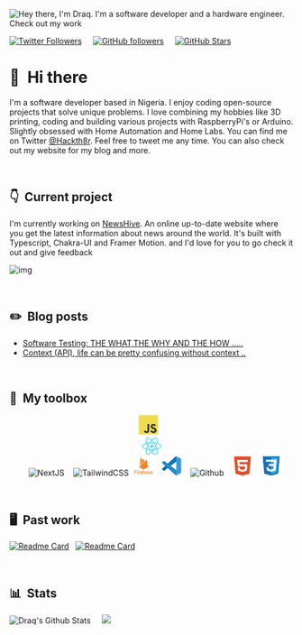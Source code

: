 ![Hey there, I'm Draq. I'm a software developer and a hardware engineer. Check out my work](https://github.com/draqist/draqist/raw/master/header.gif)

 [![Twitter Followers](https://img.shields.io/twitter/follow/Hackth8r?color=0E7FC0&logo=twitter&style=for-the-badge&label=Twitter)](https://twitter.com/Hackth8r) &nbsp; &nbsp; [![GitHub followers](https://img.shields.io/github/followers/draqist?logo=GitHub&style=for-the-badge)](https://github.com/draqist) &nbsp; &nbsp; [![GitHub Stars](https://img.shields.io/github/stars/draqist?logo=github&style=for-the-badge)](https://github.com/draqist) &nbsp; 

# 👋 &nbsp;Hi there

I'm a software developer based in Nigeria. I enjoy coding open-source projects that solve unique problems. I love combining my hobbies like 3D printing, coding and building various projects with RaspberryPi's or Arduino. Slightly obsessed with Home Automation and Home Labs. You can find me on Twitter [@Hackth8r](https://twitter.com/Hackth8r). Feel free to tweet me any time. 
You can also check out my website [](https://Cyris.io) for my blog and more.

&nbsp;

## 👇 &nbsp;Current project

I'm currently working on [NewsHive](https://newshive.vercel.app). An online up-to-date website where you get the latest information about news around the world. It's built with Typescript, Chakra-UI and Framer Motion. and I'd love for you to go check it out and give feedback 

![img](https://i.ibb.co/Z1QT3sf/newshive.png)

&nbsp;

## ✏️ &nbsp;Blog posts

<!-- BLOG-POST-LIST:START -->
- [Software Testing: THE WHAT,THE WHY AND THE HOW .....](https://draq.hashnode.dev/software-testing-the-beginners-guide)
- [Context (API), life can be pretty confusing without context ..](https://draq.hashnode.dev/software-testing-the-beginners-guide)
<!-- BLOG-POST-LIST:END -->

&nbsp;

## 🧰 &nbsp;My toolbox
<p align='center'>
<img  src="https://raw.githubusercontent.com/devicons/devicon/1119b9f84c0290e0f0b38982099a2bd027a48bf1/icons/javascript/javascript-original.svg" alt="JavaScript" width="35" height ="35"/> &nbsp;&nbsp; <img  src="https://raw.githubusercontent.com/devicons/devicon/1119b9f84c0290e0f0b38982099a2bd027a48bf1/icons/react/react-original.svg" alt="ReactJS" width="35" height ="35" style="margin:0 auto; display:block;"/> &nbsp;&nbsp; <img  src="https://github.com/CyrisXD/CyrisXD/raw/master/assets/NextJS.png" alt="NextJS"/> &nbsp;&nbsp; <img  src="https://github.com/CyrisXD/CyrisXD/raw/master/assets/TailwindCSS.png" alt="TailwindCSS"/> &nbsp;<img src="https://raw.githubusercontent.com/devicons/devicon/1119b9f84c0290e0f0b38982099a2bd027a48bf1/icons/firebase/firebase-plain-wordmark.svg" alt="Firebase" width="35" height ="35"/> &nbsp;&nbsp; <img  src="https://raw.githubusercontent.com/devicons/devicon/1119b9f84c0290e0f0b38982099a2bd027a48bf1/icons/vscode/vscode-original.svg" alt="VSCode" width="35" height ="35"/> &nbsp;&nbsp; <img  src="https://github.com/CyrisXD/CyrisXD/raw/master/assets/Github.png" alt="Github"/> &nbsp;&nbsp; <img  src="https://raw.githubusercontent.com/devicons/devicon/1119b9f84c0290e0f0b38982099a2bd027a48bf1/icons/html5/html5-plain.svg" alt="HTML5" width="35" height ="35"/> &nbsp;&nbsp; <img  src="https://raw.githubusercontent.com/devicons/devicon/1119b9f84c0290e0f0b38982099a2bd027a48bf1/icons/css3/css3-original.svg" alt="CSS3" width="35" height ="35"/>
</p>

&nbsp;

## 🖥 &nbsp;Past work

[![Readme Card](https://github-readme-stats.vercel.app/api/pin/?username=draqist&repo=flix&bg_color=0d1116&title_color=ce09ec&text_color=a4aacb&icon_color=007ec6)](https://github.com/draqist/flix) &nbsp; [![Readme Card](https://github-readme-stats.vercel.app/api/pin/?username=draqist&repo=NEWSHIVE&bg_color=0d1116&title_color=ce09ec&text_color=a4aacb&icon_color=007ec6)](https://github.com/draqist/NEWSHIVE)

&nbsp;

## 📊 &nbsp;Stats

![Draq's Github Stats](https://github-readme-stats.vercel.app/api?username=draqist&show_icons=true&bg_color=0d1116&title_color=ce09ec&text_color=a4aacb&icon_color=007ec6) 
&nbsp;
&nbsp;
<img height="220em" src="https://github-readme-stats.vercel.app/api/top-langs/?username=draqist&theme=dark&layout=compact" />
